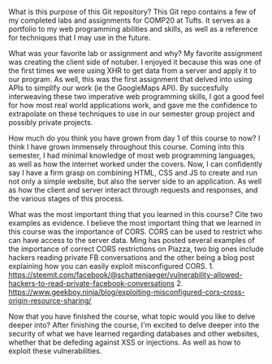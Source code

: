 What is this purpose of this Git repository? 
This Git repo contains a few of my completed labs and assignments for COMP20
    at Tufts. It serves as a portfolio to my web programming abilities and
    skills, as well as a reference for techniques that I may use in the 
    future.   

What was your favorite lab or assignment and why?
My favorite assignment was creating the client side of notuber. I enjoyed it
    because this was one of the first times we were using XHR to get data
    from a server and apply it to our program. As well, this was the 
    first assignment that delved into using APIs to simplify our work (ie the
    GoogleMaps API). By succesfully interweaving these two imperative
    web programming skills, I got a good feel for how most real world
    applications work, and gave me the confidence to extrapolate on these
    techniques to use in our semester group project and possibly private
    projects.   

How much do you think you have grown from day 1 of this course to now?
I think I have grown immensely throughout this course. Coming into this 
    semester, I had minimal knowledge of most web programming languages, as 
    well as how the internet worked under the covers. Now, I can confidently 
    say I have a firm grasp on combining HTML, CSS and JS to create and run
    not only a simple website, but also the server side to an application. As 
    well as how the client and server interact through requests and responses,
    and the  various stages of this process. 

What was the most important thing that you learned in this course? Cite two 
examples as evidence.
I believe the most important thing that we learned in this course was the 
    importance of CORS. CORS can be used to restrict who can have access to
    the server data. Ming has posted several examples of the importance
    of correct CORS restrictions on Piazza, two big ones include hackers
    reading private FB conversations and the other being a blog post
    explaining how you can easily exploit misconfigured CORS.
    1. https://steemit.com/facebook/@schattenjaeger/vulnerability-allowed-hackers-to-read-private-facebook-conversations
    2. https://www.geekboy.ninja/blog/exploiting-misconfigured-cors-cross-origin-resource-sharing/


Now that you have finished the course, what topic would you like to delve 
deeper into?
After finishing the course, I'm excited to delve deeper into the security of
    what we have learned regarding databases and other websites, whether that
    be defeding against XSS or injections. As well as how to exploit these
    vulnerabilities.